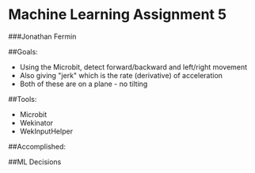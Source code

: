 # Machine Learning Assignment 5

###Jonathan Fermin

##Goals:
- Using the Microbit, detect forward/backward and left/right movement
- Also giving "jerk" which is the rate (derivative) of acceleration 
- Both of these are on a plane - no tilting

##Tools:
- Microbit
- Wekinator
- WekInputHelper

##Accomplished:


##ML Decisions 
